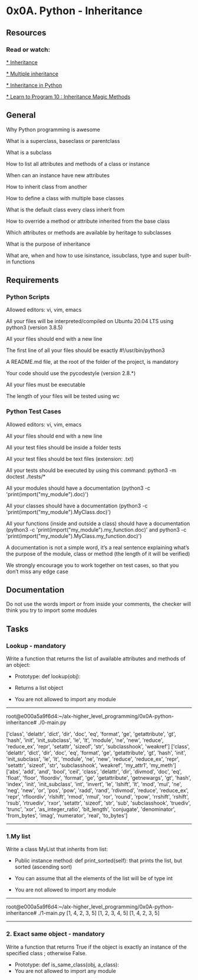 # 0x0A. Python - Inheritance

## Resources

### Read or watch:

[* Inheritance](https://docs.python.org/3/tutorial/classes.html#inheritance)

[* Multiple inheritance](https://docs.python.org/3/tutorial/classes.html#multiple-inheritance)

[* Inheritance in Python](https://www.w3schools.com/python/python_inheritance.asp)

[* Learn to Program 10 : Inheritance Magic Methods](https://www.youtube.com/watch?v=d8kCdLCi6Lk)

## General
Why Python programming is awesome

What is a superclass, baseclass or parentclass

What is a subclass

How to list all attributes and methods of a class or instance

When can an instance have new attributes

How to inherit class from another

How to define a class with multiple base classes

What is the default class every class inherit from

How to override a method or attribute inherited from the base class

Which attributes or methods are available by heritage to subclasses

What is the purpose of inheritance

What are, when and how to use isinstance, issubclass, type and super built-in functions

## Requirements
### Python Scripts
Allowed editors: vi, vim, emacs

All your files will be interpreted/compiled on Ubuntu 20.04 LTS using python3 (version 3.8.5)

All your files should end with a new line

The first line of all your files should be exactly #!/usr/bin/python3

A README.md file, at the root of the folder of the project, is mandatory

Your code should use the pycodestyle (version 2.8.*)

All your files must be executable

The length of your files will be tested using wc

### Python Test Cases
Allowed editors: vi, vim, emacs

All your files should end with a new line

All your test files should be inside a folder tests

All your test files should be text files (extension: .txt)

All your tests should be executed by using this command: python3 -m doctest ./tests/*

All your modules should have a documentation (python3 -c 'print(import("my_module").doc)')

All your classes should have a documentation (python3 -c 'print(import("my_module").MyClass.doc)')

All your functions (inside and outside a class) should have a documentation (python3 -c 'print(import("my_module").my_function.doc)' and python3 -c 'print(import("my_module").MyClass.my_function.doc)')

A documentation is not a simple word, it’s a real sentence explaining what’s the purpose of the module, class or method (the length of it will be verified)

We strongly encourage you to work together on test cases, so that you don’t miss any edge case

## Documentation
Do not use the words import or from inside your comments, the checker will think you try to import some modules

## Tasks
### Lookup - mandatory
Write a function that returns the list of available attributes and methods of an object:

* Prototype: def lookup(obj):

* Returns a list object

* You are not allowed to import any module

----
root@e000a5a9f6d4:~/alx-higher_level_programming/0x0A-python-inheritance# ./0-main.py

['class', 'delattr', 'dict', 'dir', 'doc', 'eq', 'format', 'ge', 'getattribute', 'gt', 'hash', 'init', 'init_subclass', 'le', 'lt', 'module', 'ne', 'new', 'reduce', 'reduce_ex', 'repr', 'setattr', 'sizeof', 'str', 'subclasshook', 'weakref'] ['class', 'delattr', 'dict', 'dir', 'doc', 'eq', 'format', 'ge', 'getattribute', 'gt', 'hash', 'init', 'init_subclass', 'le', 'lt', 'module', 'ne', 'new', 'reduce', 'reduce_ex', 'repr', 'setattr', 'sizeof', 'str', 'subclasshook', 'weakref', 'my_attr1', 'my_meth'] ['abs', 'add', 'and', 'bool', 'ceil', 'class', 'delattr', 'dir', 'divmod', 'doc', 'eq', 'float', 'floor', 'floordiv', 'format', 'ge', 'getattribute', 'getnewargs', 'gt', 'hash', 'index', 'init', 'init_subclass', 'int', 'invert', 'le', 'lshift', 'lt', 'mod', 'mul', 'ne', 'neg', 'new', 'or', 'pos', 'pow', 'radd', 'rand', 'rdivmod', 'reduce', 'reduce_ex', 'repr', 'rfloordiv', 'rlshift', 'rmod', 'rmul', 'ror', 'round', 'rpow', 'rrshift', 'rshift', 'rsub', 'rtruediv', 'rxor', 'setattr', 'sizeof', 'str', 'sub', 'subclasshook', 'truediv', 'trunc', 'xor', 'as_integer_ratio', 'bit_length', 'conjugate', 'denominator', 'from_bytes', 'imag', 'numerator', 'real', 'to_bytes']

----

### 1.My list
Write a class MyList that inherits from list:

* Public instance method: def print_sorted(self): that prints the list, but sorted (ascending sort)

* You can assume that all the elements of the list will be of type int

* You are not allowed to import any module

----
root@e000a5a9f6d4:~/alx-higher_level_programming/0x0A-python-inheritance# ./1-main.py 
[1, 4, 2, 3, 5]
[1, 2, 3, 4, 5]
[1, 4, 2, 3, 5]

----

### 2. Exact same object - mandatory
Write a function that returns True if the object is exactly an instance of the specified class ; otherwise False.

* Prototype: def is_same_class(obj, a_class):
* You are not allowed to import any module
